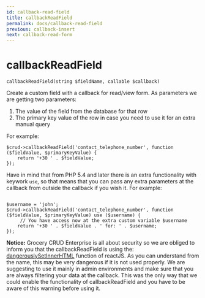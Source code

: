 ```yaml
---
id: callback-read-field
title: callbackReadField
permalink: docs/callback-read-field
previous: callback-insert
next: callback-read-form
---
```


# callbackReadField


<pre><code class="language-php">callbackReadField(string $fieldName, callable $callback)</code></pre>
Create a custom field with a callback for read/view form. As parameters we are getting two parameters: 

<ol>
	<li>The value of the field from the database for that row</li>
	<li>The primary key value of the row in case you need to use it for an extra manual query</li>
</ol>

For example:
<pre><code class="language-php">$crud->callbackReadField('contact_telephone_number', function ($fieldValue, $primaryKeyValue) {
    return '+30 ' . $fieldValue;
});</code></pre>

Have in mind that from PHP 5.4 and later there is an extra functionality with keywork <code>use</code>, so that means that you can pass any extra parameters at the callback from outside the callback if you wish it. For example:

<pre><code class="language-php">
$username = 'john';
$crud->callbackReadField('contact_telephone_number', function ($fieldValue, $primaryKeyValue) use ($username) {
     // You have access now at the extra custom variable $username
    return '+30 ' . $fieldValue . ' for: ' . $username;
});</code></pre>
 
<strong>Notice:</strong> Grocery CRUD Enterprise is all about security so we are obliged to inform you that the callbackReadField is using the: <a href="https://facebook.github.io/react/docs/dom-elements.html#dangerouslysetinnerhtml" target="_blank">dangerouslySetInnerHTML</a> function of reactJS. As you can understand from the name, this may be very dangerous if it is not used properly. We are suggesting to use it mainly in admin environments and make sure that you are always filtering your data at the callback. This was the only way that we could enable the functionality of callbackReadField and you have to be aware of this warning before using it.